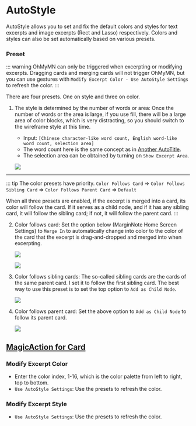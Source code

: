 # AutoStyle

AutoStyle allows you to set and fix the default colors and styles for text excerpts and image excerpts (Rect and Lasso) respectively. Colors and styles can also be set automatically based on various presets.

### Preset

::: warning
OhMyMN can only be triggered when excerpting or modifying excerpts. Dragging cards and merging cards will not trigger OhMyMN, but you can use gestures with `Modify Excerpt Color - Use AutoStyle Settings` to refresh the color.
:::

There are four presets. One on style and three on color.

1. The style is determined by the number of words or area: Once the number of words or the area is large, if you use fill, there will be a large area of color blocks, which is very distracting, so you should switch to the wireframe style at this time.

    - Input: `[Chinese character-like word count, English word-like word count, selection area]`
    - The word count here is the same concept as in [Another AutoTitle](anotherautotitle.md#预设).
    - The selection area can be obtained by turning on `Show Excerpt Area`.

    ![](https://testmnbbs.oss-cn-zhangjiakou.aliyuncs.com/pic20220804014354.gif?x-oss-process=base_webp)

---

::: tip
The color presets have priority. `Color Follows Card` ⇒ `Color Follows Sibling Card` ⇒ `Color Follows Parent Card` ⇒ `Default`

When all three presets are enabled, if the excerpt is merged into a card, its color will follow the card. If it serves as a child node, and if it has any sibling card, it will follow the sibling card; if not, it will follow the parent card.
:::

2. Color follows card: Set the option below (MarginNote Home Screen Settings) to `Merge In` to automatically change into color to the color of the card that the excerpt is drag-and-dropped and merged into when excerpting.

    ![](https://testmnbbs.oss-cn-zhangjiakou.aliyuncs.com/pic20220804004454.png?x-oss-process=base_webp)

    ![](https://testmnbbs.oss-cn-zhangjiakou.aliyuncs.com/pic20220804014701.gif?x-oss-process=base_webp)

3. Color follows sibling cards: The so-called sibling cards are the cards of the same parent card. I set it to follow the first sibling card. The best way to use this preset is to set the top option to `Add as Child Node`.

    ![](https://testmnbbs.oss-cn-zhangjiakou.aliyuncs.com/pic20220804015210.gif?x-oss-process=base_webp)

4. Color follows parent card: Set the above option to `Add as Child Node` to follow its parent card.

    ![](https://testmnbbs.oss-cn-zhangjiakou.aliyuncs.com/pic20220804015411.gif?x-oss-process=base_webp)

## [MagicAction for Card](magicaction4card.md#modify-excerpt-color)

### Modify Excerpt Color

- Enter the color index, 1-16, which is the color palette from left to right, top to bottom.
- `Use AutoStyle Settings`: Use the presets to refresh the color.

### Modify Excerpt Style
- `Use AutoStyle Settings`: Use the presets to refresh the color.